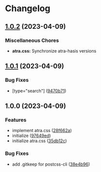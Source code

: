 # Changelog

## [1.0.2](https://github.com/re-taro/atra.css/compare/atra.css-v1.0.1...atra.css-v1.0.2) (2023-04-09)


### Miscellaneous Chores

* **atra.css:** Synchronize atra-hasis versions

## [1.0.1](https://github.com/re-taro/atra.css/compare/atra.css-v1.0.0...atra.css-v1.0.1) (2023-04-09)


### Bug Fixes

* [type="search"] ([9470b71](https://github.com/re-taro/atra.css/commit/9470b7148b30d217ede6aa56a0bc82e392b9d8e0))

## 1.0.0 (2023-04-09)


### Features

* implement atra.css ([28f662a](https://github.com/re-taro/atra.css/commit/28f662af77cc3a2b2bc88f01f8f441b0192e65cd))
* initialize ([97649ed](https://github.com/re-taro/atra.css/commit/97649ed5ecd59963364f7b0d42c0ccbeb2888e5d))
* initialize atra.css ([35db12c](https://github.com/re-taro/atra.css/commit/35db12cc43a755e2c6401ee01355898740a00c09))


### Bug Fixes

* add .gitkeep for postcss-cli ([38e4b96](https://github.com/re-taro/atra.css/commit/38e4b967c039546c183ba693e7358ec8c9f6e674))
